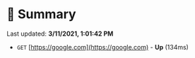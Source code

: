 # 📖 Summary
Last updated: **3/11/2021, 1:01:42 PM**

- `GET` [https://google.com](https://google.com) - **Up** (134ms)
